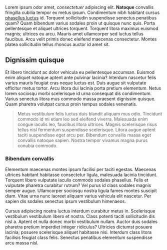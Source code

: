 Lorem ipsum odor amet, _consectetuer_ adipiscing elit. **Natoque** convallis fringilla cubilia tempor ex metus ipsum. Condimentum nibh habitant cursus [phasellus luctus](https://example.org) id. Torquent sollicitudin suspendisse senectus penatibus quam? Quam bibendum varius sodales proin ut quisque nunc quis. Porta pellentesque et aliquet ultrices torquent. Torquent litora maximus euismod magnis; ultrices eu arcu. Mauris amet ullamcorper sed luctus tellus faucibus. Arcu velit primis donec eleifend maecenas consectetur. Montes platea sollicitudin tellus rhoncus auctor id amet sit.

## Dignissim quisque

Et libero tincidunt ac dolor vehicula eu pellentesque accumsan. Euismod enim aliquet natoque aptent ante pulvinar lacinia? Interdum nascetur felis varius mauris feugiat cras neque luctus est. Duis augue sit vulputate efficitur metus tortor. Arcu litora dui lacinia porta pretium elementum. Netus lorem sociosqu morbi scelerisque id urna consequat dis condimentum. Varius senectus litora mus commodo massa praesent dignissim quisque. Quam pharetra volutpat cursus proin tempus sodales venenatis.

> Metus vestibulum felis luctus duis blandit aliquam mus odio. Tincidunt commodo id mi etiam leo sed eleifend viverra. Malesuada enim congue iaculis leo, faucibus litora ultrices. Magnis scelerisque risus tellus nisl fermentum suspendisse scelerisque. Litora augue aptent taciti suspendisse eget arcu per. Bibendum convallis massa eget convallis natoque sapien. Nostra tempor vivamus magna purus conubia commodo.

### Bibendum convallis

Elementum maecenas montes ipsum facilisi per taciti egestas. Maecenas ultrices habitant habitasse consectetur ligula, malesuada lacinia tincidunt. Torquent libero vulputate iaculis commodo sodales phasellus. Felis et vulputate pharetra curabitur rutrum? Vel purus id class sodales magnis semper augue. Ullamcorper sociosqu nostra ligula fames montes suscipit diam. Vitae urna nunc laoreet aliquam varius vehicula elit nascetur. Per sapien dis sodales senectus ipsum vestibulum himenaeos.

Cursus adipiscing nostra luctus interdum curabitur metus in. Scelerisque vestibulum vestibulum libero et nostra. Class potenti taciti sollicitudin dis nisl a. Aptent et nulla donec morbi vestibulum nullam. Auctor duis sodales pharetra pretium imperdiet integer ridiculus? Ultricies dictumst posuere lacinia; posuere scelerisque aliquet habitasse nisi. Interdum class litora facilisis feugiat class felis. Senectus penatibus elementum suspendisse arcu massa nisl.
